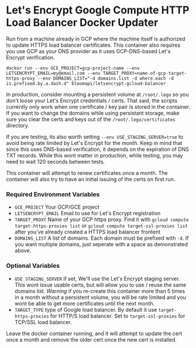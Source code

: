 Let's Encrypt Google Compute HTTP Load Balancer Docker Updater
===========

Run from a machine already in GCP where the machine itself is authorized to update HTTPS load balancer certificates. This container also requires you use GCP as your DNS provider as it uses GCP-DNS-based Let's Encrypt verification.

    docker run --env GCE_PROJECT=gcp-project-name --env LETSENCRYPT_EMAIL=my@email.com --env TARGET_PROXY=name-of-gcp-target-https-proxy --env DOMAINS_LIST="-d domains.list -d where.each -d is.prefixed.by.a.dash.d" bloomapi/letsencrypt-gcloud-balancer

In production, consider mounting a persistent volume at `/root/.lego` so you don't loose your Let's Encrypt credentials / certs. That said, the scripts currently only work when one certificate / key pair is stored in the container. If you want to change the domains while using persistant storage, make sure you clear the certs and keys out of the `/root/.lego/certificates` directory.

If you are testing, its also worth setting `--env USE_STAGING_SERVER=true` to avoid being rate limited by Let's Encrypt for the month. Keep in mind that since this uses DNS-based verification, it depends on the expiration of DNS TXT records. While this wont matter in production, while testing, you may need to wait 120 seconds between tests.

This container will attempt to renew certificates once a month. The container will also try to have an initial issuing of the certs on first run.

### Required Environment Variables

* `GCE_PROJECT` Your GCP/GCE project
* `LETSENCRYPT_EMAIL` Email to use for Let's Encrypt registration
* `TARGET_PROXY` Name of your GCP https proxy. Find it with `gcloud compute target-https-proxies list` or `gcloud compute target-ssl-proxies list` after you've already created a HTTPS load balancer frontent
* `DOMAINS_LIST` A list of domains. Each domain must be prefixed with `-d`. If you want multiple domains, just seperate with a space as demonstrated above.

### Optional Variables

* `USE_STAGING_SERVER` if set, We'll use the Let's Encrypt staging server. This wont issue usable certs, but will allow you to use / reuse the same domains list. *Warning* if you re-create this container more than 5 times in a month without a persistent volume, you will be rate limited and you wont be able to get more certificates until the next month.
* `TARGET_TYPE` type of Google load balancer. By default it use `target-https-proxies` for HTTP/S load balancer. Set to `target-ssl-proxies` for TCP/SSL load balancer.

Leave the docker container running, and it will attempt to update the cert once a month and remove the older cert once the new cert is installed.
